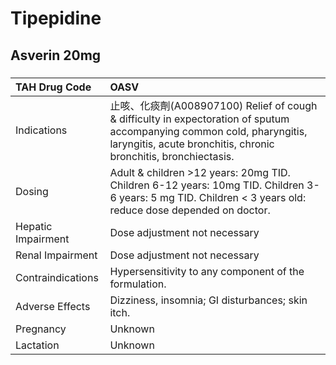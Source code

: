 # Tipepidine

## Asverin 20mg

##### 

| TAH Drug Code      | OASV                                                                                                                                                                                      |
|:-------------------|:------------------------------------------------------------------------------------------------------------------------------------------------------------------------------------------|
| Indications        | 止咳、化痰劑(A008907100) Relief of cough & difficulty in expectoration of sputum accompanying common cold, pharyngitis, laryngitis, acute bronchitis, chronic bronchitis, bronchiectasis. |
| Dosing             | Adult & children >12 years: 20mg TID. Children 6-12 years: 10mg TID. Children 3-6 years: 5 mg TID. Children < 3 years old: reduce dose depended on doctor.                                |
| Hepatic Impairment | Dose adjustment not necessary                                                                                                                                                             |
| Renal Impairment   | Dose adjustment not necessary                                                                                                                                                             |
| Contraindications  | Hypersensitivity to any component of the formulation.                                                                                                                                     |
| Adverse Effects    | Dizziness, insomnia; GI disturbances; skin itch.                                                                                                                                          |
| Pregnancy          | Unknown                                                                                                                                                                                   |
| Lactation          | Unknown                                                                                                                                                                                   |

